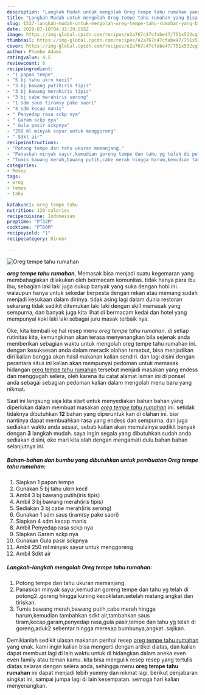 ```yaml
---
description: "Langkah Mudah untuk mengolah Oreg tempe tahu rumahan yang Bisa Manjain Lidah"
title: "Langkah Mudah untuk mengolah Oreg tempe tahu rumahan yang Bisa Manjain Lidah"
slug: 1537-langkah-mudah-untuk-mengolah-oreg-tempe-tahu-rumahan-yang-bisa-manjain-lidah
date: 2020-07-10T04:31:29.555Z
image: https://img-global.cpcdn.com/recipes/e2a767c47cfabe47/751x532cq70/oreg-tempe-tahu-rumahan-foto-resep-utama.jpg
thumbnail: https://img-global.cpcdn.com/recipes/e2a767c47cfabe47/751x532cq70/oreg-tempe-tahu-rumahan-foto-resep-utama.jpg
cover: https://img-global.cpcdn.com/recipes/e2a767c47cfabe47/751x532cq70/oreg-tempe-tahu-rumahan-foto-resep-utama.jpg
author: Phoebe Adams
ratingvalue: 4.5
reviewcount: 6
recipeingredient:
- "1 papan tempe"
- "5 bj tahu ukrn kecil"
- "3 bj bawang putihiris tipis"
- "3 bj bawang merahiris tipis"
- "3 bj cabe merahiris serong"
- "1 sdm saus tiramsy pake saori"
- "4 sdm kecap manis"
- " Penyedap rasa sckp nya"
- " Garam sckp nya"
- " Gula pasir sckpnya"
- "250 ml minyak sayur untuk menggoreng"
- " Sdkt air"
recipeinstructions:
- "Potong tempe dan tahu ukuran memanjang."
- "Panaskan minyak sayur,kemudian goreng tempe dan tahu yg telah di potong2..goreng hingga kuning kecoklatan.setelah matang angkat dan tiriskan."
- "Tumis bawang merah,bawang putih,cabe merah hingga harum,kemudian tambahkan sdkt air,tambahkan saus tiram,kecap,garam,penyedap rasa,gula pasir,tempe dan tahu yg telah di goreng,aduk2 sebentar hingga meresap bumbunya,angkat..sajikan."
categories:
- Resep
tags:
- oreg
- tempe
- tahu

katakunci: oreg tempe tahu 
nutrition: 120 calories
recipecuisine: Indonesian
preptime: "PT32M"
cooktime: "PT60M"
recipeyield: "1"
recipecategory: Dinner

---
```



![Oreg tempe tahu rumahan](https://img-global.cpcdn.com/recipes/e2a767c47cfabe47/751x532cq70/oreg-tempe-tahu-rumahan-foto-resep-utama.jpg)

<b><i>oreg tempe tahu rumahan</i></b>, Memasak bisa menjadi suatu kegemaran yang membahagiakan dilakukan oleh bermacam komunitas. tidak hanya para ibu ibu, sebagian laki laki juga cukup banyak yang suka dengan hobi ini. walaupun hanya untuk sekedar berpesta dengan rekan atau memang sudah menjadi kesukaan dalam dirinya. tidak asing lagi dalam dunia restoran sekarang tidak sedikit ditemukan laki laki dengan skill memasak yang sempurna, dan banyak juga kita lihat di bermacam kedai dan hotel yang mempunyai koki laki laki sebagai juru masak terbaik nya.



Oke, kita kembali ke hal resep menu <i>oreg tempe tahu rumahan</i>. di setiap rutinitas kita, kemungkinan akan terasa menyenangkan bila sejenak anda memberikan sebagian waktu untuk mengolah oreg tempe tahu rumahan ini. dengan kesuksesan anda dalam meracik olahan tersebut, bisa menjadikan diri kalian bangga akan hasil makanan kalian sendiri. dan lagi disini dengan perantara situs ini kalian akan mempunyai pedoman untuk memasak hidangan <u>oreg tempe tahu rumahan</u> tersebut menjadi masakan yang endess dan menggugah selera, oleh karena itu catat alamat laman ini di ponsel anda sebagai sebagian pedoman kalian dalam mengolah menu baru yang nikmat.


Saat ini langsung saja kita start untuk menyediakan bahan bahan yang diperlukan dalam membuat masakan <u><i>oreg tempe tahu rumahan</i></u> ini. setidak tidaknya dibutuhkan <b>12</b> bahan yang diperuntuk kan di olahan ini. biar nantinya dapat membuahkan rasa yang endess dan sempurna. dan juga sediakan waktu anda sesaat, sebab kalian akan memulainya sedikit banyak dengan <b>3</b> langkah mudah. saya ingin segala yang dibutuhkan sudah anda sediakan disini, oke mari kita olah dengan mengamati dulu bahan bahan selanjutnya ini.

<!--inarticleads1-->

##### Bahan-bahan dan bumbu yang dibutuhkan untuk pembuatan Oreg tempe tahu rumahan:

1. Siapkan 1 papan tempe
1. Gunakan 5 bj tahu ukrn kecil
1. Ambil 3 bj bawang putih(iris tipis)
1. Ambil 3 bj bawang merah(iris tipis)
1. Sediakan 3 bj cabe merah(iris serong)
1. Gunakan 1 sdm saus tiram(sy pake saori)
1. Siapkan 4 sdm kecap manis
1. Ambil  Penyedap rasa sckp nya
1. Siapkan  Garam sckp nya
1. Gunakan  Gula pasir sckpnya
1. Ambil 250 ml minyak sayur untuk menggoreng
1. Ambil  Sdkt air




<!--inarticleads2-->

##### Langkah-langkah mengolah Oreg tempe tahu rumahan:

1. Potong tempe dan tahu ukuran memanjang.
1. Panaskan minyak sayur,kemudian goreng tempe dan tahu yg telah di potong2..goreng hingga kuning kecoklatan.setelah matang angkat dan tiriskan.
1. Tumis bawang merah,bawang putih,cabe merah hingga harum,kemudian tambahkan sdkt air,tambahkan saus tiram,kecap,garam,penyedap rasa,gula pasir,tempe dan tahu yg telah di goreng,aduk2 sebentar hingga meresap bumbunya,angkat..sajikan.




Demikianlah sedikit ulasan makanan perihal resep <u>oreg tempe tahu rumahan</u> yang enak. kami ingin kalian bisa mengerti dengan artikel diatas, dan kalian dapat membuat lagi di lain waktu untuk di hidangkan dalam aneka even even family atau teman kamu. kita bisa mengulik resep resep yang tertulis diatas selaras dengan selera anda, sehingga menu <b>oreg tempe tahu rumahan</b> ini dapat menjadi lebih yummy dan nikmat lagi. berikut penjabaran singkat ini, sampai jumpa lagi di lain kesempatan. semoga hari kalian menyenangkan.
